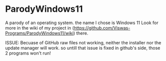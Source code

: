 # ParodyWindows11
A parody of an operating system. the name I chose is Windows 11
Look for more in the wiki of my project in (https://github.com/Viswas-Programs/ParodyWindows11/wiki) there.

ISSUE: Becuase of GitHub raw files not working, neither the installer nor the update manager will work. so untill that issue is fixed in github's side, those 2 programs won't run!
